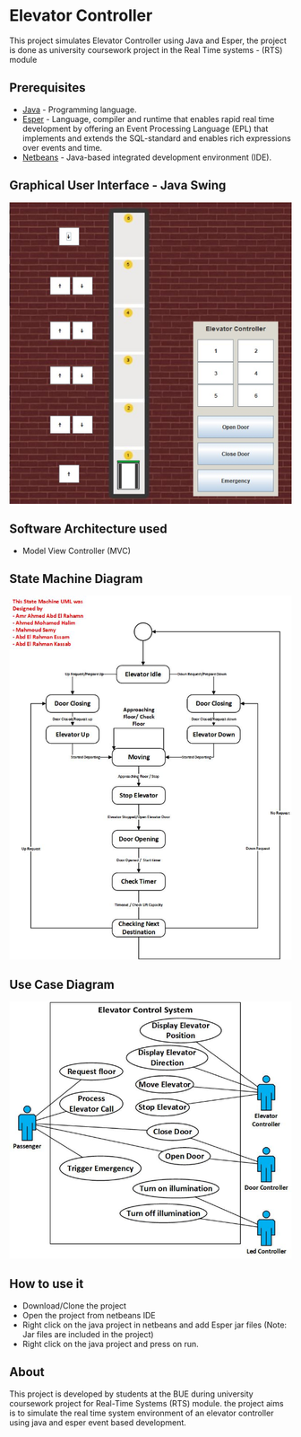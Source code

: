# Elevator Controller
This project simulates Elevator Controller using Java and Esper, the project is done as university coursework project in the Real Time systems - (RTS) module

## Prerequisites  
* [Java](https://www.oracle.com/java/) - Programming language.
* [Esper](http://www.espertech.com/esper/) - Language, compiler and runtime that enables rapid real time development by offering an Event Processing Language (EPL) that implements and extends the SQL-standard and enables rich expressions over events and time.
* [Netbeans](https://netbeans.org/) - Java-based integrated development environment (IDE).

## Graphical User Interface - Java Swing 
<img src="https://github.com/Mahmoud-Sami/Elevator/blob/master/RTS%20Diagrams/FinalGUI.jpg">

## Software Architecture used
* Model View Controller (MVC)

## State Machine Diagram
<img src="https://github.com/Mahmoud-Sami/Elevator/blob/master/RTS%20Diagrams/Statemachine/StateMachine.jpg" width="600px">

## Use Case Diagram
<img src="https://github.com/Mahmoud-Sami/Elevator/blob/master/RTS%20Diagrams/Usecase/Usecase-Amr.jpg" width="600px">


## How to use it
* Download/Clone the project 
* Open the project from netbeans IDE
* Right click on the java project in netbeans and add Esper jar files (Note: Jar files are included in the project)
* Right click on the java project and press on run.

## About 
This project is developed by students at the BUE during university coursework project for Real-Time Systems (RTS) module. the project aims is to simulate the real time system environment of an elevator controller using java and esper event based development.
